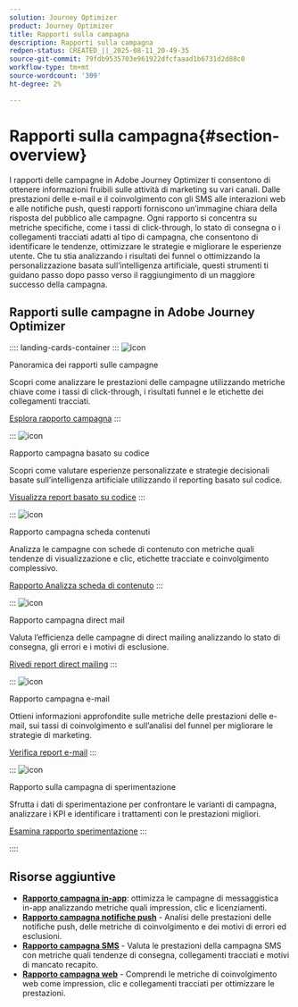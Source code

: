```yaml
---
solution: Journey Optimizer
product: Journey Optimizer
title: Rapporti sulla campagna
description: Rapporti sulla campagna
redpen-status: CREATED_||_2025-08-11_20-49-35
source-git-commit: 79fdb9535703e961922dfcfaaad1b6731d2d88c0
workflow-type: tm+mt
source-wordcount: '309'
ht-degree: 2%

---
```



# Rapporti sulla campagna{#section-overview}

I rapporti delle campagne in Adobe Journey Optimizer ti consentono di ottenere informazioni fruibili sulle attività di marketing su vari canali. Dalle prestazioni delle e-mail e il coinvolgimento con gli SMS alle interazioni web e alle notifiche push, questi rapporti forniscono un’immagine chiara della risposta del pubblico alle campagne. Ogni rapporto si concentra su metriche specifiche, come i tassi di click-through, lo stato di consegna o i collegamenti tracciati adatti al tipo di campagna, che consentono di identificare le tendenze, ottimizzare le strategie e migliorare le esperienze utente. Che tu stia analizzando i risultati dei funnel o ottimizzando la personalizzazione basata sull’intelligenza artificiale, questi strumenti ti guidano passo dopo passo verso il raggiungimento di un maggiore successo della campagna.

## Rapporti sulle campagne in Adobe Journey Optimizer

:::: landing-cards-container
:::
![icon](https://cdn.experienceleague.adobe.com/icons/chart-line.svg?lang=it)

Panoramica dei rapporti sulle campagne

Scopri come analizzare le prestazioni delle campagne utilizzando metriche chiave come i tassi di click-through, i risultati funnel e le etichette dei collegamenti tracciati.

[Esplora rapporto campagna](../using/reports/campaign-global-report-cja.md)
:::

:::
![icon](https://cdn.experienceleague.adobe.com/icons/code-branch.svg?lang=it)

Rapporto campagna basato su codice

Scopri come valutare esperienze personalizzate e strategie decisionali basate sull’intelligenza artificiale utilizzando il reporting basato sul codice.

[Visualizza report basato su codice](../using/reports/campaign-global-report-cja-code.md)
:::

:::
![icon](https://cdn.experienceleague.adobe.com/icons/list-check.svg?lang=it)

Rapporto campagna scheda contenuti

Analizza le campagne con schede di contenuto con metriche quali tendenze di visualizzazione e clic, etichette tracciate e coinvolgimento complessivo.

[Rapporto Analizza scheda di contenuto](../using/reports/campaign-global-report-cja-content.md)
:::

:::
![icon](https://cdn.experienceleague.adobe.com/icons/envelope.svg?lang=it)

Rapporto campagna direct mail

Valuta l’efficienza delle campagne di direct mailing analizzando lo stato di consegna, gli errori e i motivi di esclusione.

[Rivedi report direct mailing](../using/reports/campaign-global-report-cja-direct.md)
:::

:::
![icon](https://cdn.experienceleague.adobe.com/icons/envelope-open-text.svg?lang=it)

Rapporto campagna e-mail

Ottieni informazioni approfondite sulle metriche delle prestazioni delle e-mail, sui tassi di coinvolgimento e sull’analisi del funnel per migliorare le strategie di marketing.

[Verifica report e-mail](../using/reports/campaign-global-report-cja-email.md)
:::

:::
![icon](https://cdn.experienceleague.adobe.com/icons/vial.svg?lang=it)

Rapporto sulla campagna di sperimentazione

Sfrutta i dati di sperimentazione per confrontare le varianti di campagna, analizzare i KPI e identificare i trattamenti con le prestazioni migliori.

[Esamina rapporto sperimentazione](../using/reports/campaign-global-report-cja-experimentation.md)
:::

::::


## Risorse aggiuntive

- **[Rapporto campagna in-app](../using/reports/campaign-global-report-cja-inapp.md)**: ottimizza le campagne di messaggistica in-app analizzando metriche quali impression, clic e licenziamenti.
- **[Rapporto campagna notifiche push](../using/reports/campaign-global-report-cja-push.md)** - Analisi delle prestazioni delle notifiche push, delle metriche di coinvolgimento e dei motivi di errori ed esclusioni.
- **[Rapporto campagna SMS](../using/reports/campaign-global-report-cja-sms.md)** - Valuta le prestazioni della campagna SMS con metriche quali tendenze di consegna, collegamenti tracciati e motivi di mancato recapito.
- **[Rapporto campagna web](../using/reports/campaign-global-report-cja-web.md)** - Comprendi le metriche di coinvolgimento web come impression, clic e collegamenti tracciati per ottimizzare le prestazioni.
